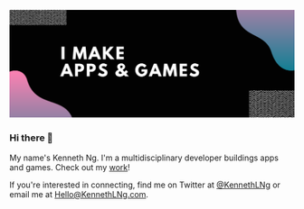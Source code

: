 ![](/media/6687B7CC-D218-4497-BFE4-B5D520F7E22E.png)

### Hi there 👋

My name's Kenneth Ng. I'm a multidisciplinary developer buildings apps and games. Check out my [work](https://kennethlng.com)!

If you're interested in connecting, find me on Twitter at [@KennethLNg](https://twitter.com/kennethlng) or email me at [Hello@KennethLNg.com](mailto:hello@kennethlng.com). 

<!--
**kennethlng/kennethlng** is a ✨ _special_ ✨ repository because its `README.md` (this file) appears on your GitHub profile.

Here are some ideas to get you started:

- 🔭 I’m currently working on ...
- 🌱 I’m currently learning ...
- 👯 I’m looking to collaborate on ...
- 🤔 I’m looking for help with ...
- 💬 Ask me about ...
- 📫 How to reach me: ...
- 😄 Pronouns: ...
- ⚡ Fun fact: ...
-->
